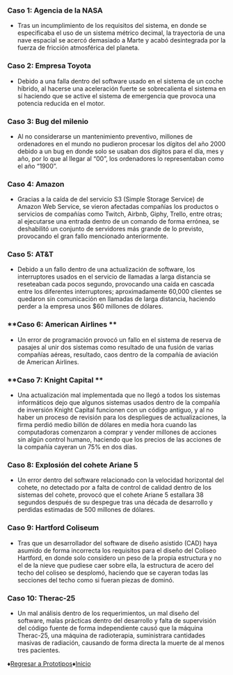 ### **Caso 1: Agencia de la NASA**
* Tras un incumplimiento de los requisitos del sistema, en donde se especificaba el uso de un sistema métrico decimal, la trayectoria de una nave espacial se acercó demasiado a Marte y acabó desintegrada por la fuerza de fricción atmosférica del planeta.
### **Caso 2: Empresa Toyota**
* Debido a una falla dentro del software usado en el sistema de un coche híbrido, al hacerse una aceleración fuerte se sobrecalienta el sistema en sí haciendo que se active el sistema de emergencia que provoca una potencia reducida en el motor.
### **Caso 3: Bug del milenio**
* Al no considerarse un mantenimiento preventivo, millones de ordenadores  en el mundo no pudieron procesar los dígitos del año 2000 debido a un bug en donde solo se usaban dos dígitos para el día, mes y año, por lo que al llegar al “00”, los ordenadores lo representaban como el año “1900”.
### **Caso 4: Amazon**
* Gracias a la caída de del servicio S3 (Simple Storage Service) de Amazon Web Service, se vieron afectadas compañías los productos o servicios de compañías como Twitch, Airbnb, Giphy, Trello, entre otras; al ejecutarse una entrada dentro de un comando de forma errónea, se deshabilitó un conjunto de servidores más grande de lo previsto, provocando el gran fallo mencionado anteriormente.
### **Caso 5: AT&T**
* Debido a un fallo dentro de una actualización de software, los interruptores usados en el servicio de llamadas a larga distancia se reseteaban cada pocos segundo, provocando una caída en cascada entre los diferentes interruptores; aproximadamente 60,000 clientes se quedaron sin comunicación en llamadas de larga distancia, haciendo perder a la empresa unos $60 millones de dólares.
### **Caso 6: American Airlines **
* Un error de programación provocó un fallo en el sistema de reserva de pasajes al unir dos sistemas como resultado de una fusión de varias compañías aéreas, resultado, caos dentro de la compañía de aviación de American Airlines.
### **Caso 7: Knight Capital **
* Una actualización mal implementada que no llegó a todos los sistemas informáticos dejo que algunos sistemas usados dentro de la compañía de inversión Knight Capital funcionen con un código antiguo, y al no haber un proceso de revisión para los despliegues de actualizaciones, la firma perdió medio billón de dólares en media hora cuando las computadoras comenzaron a comprar y vender millones de acciones sin algún control humano, haciendo que los precios de las acciones de la compañía cayeran un 75% en dos días.
### **Caso 8: Explosión del cohete Ariane 5**
* Un error dentro del software relacionado con la velocidad horizontal del cohete, no detectado por a falta de control de calidad dentro de los sistemas del cohete, provocó que el cohete Ariane 5 estallara 38 segundos después de su despegue tras una década de desarrollo y perdidas estimadas de 500 millones de dólares.
### **Caso 9: Hartford Coliseum**
* Tras que un desarrollador del software de diseño asistido (CAD) haya asumido de forma incorrecta los requisitos para el diseño del Coliseo Hartford, en donde solo considero un peso de la propia estructura y no el de la nieve que pudiese caer sobre ella, la estructura de acero del techo del coliseo se desplomó, haciendo que se cayeran todas las secciones del techo como si fueran piezas de dominó.
### **Caso 10: Therac-25**
* Un mal análisis dentro de los requerimientos, un mal diseño del software, malas prácticas dentro del desarrollo y falta de supervisión del código fuente de forma independiente causó que la máquina Therac-25, una máquina de radioterapia, suministrara cantidades masivas de radiación, causando de forma directa la muerte de al menos tres pacientes.

♦[Regresar a Prototipos](https://github.com/Edwin-Lines/Proyecto-And-Then...-/tree/main/Documentaci%C3%B3n/7.%20Prototipos%20de%20las%20cartas "Prototipos")♦[Inicio](https://github.com/Edwin-Lines/Proyecto-And-Then...- "Inicio")
